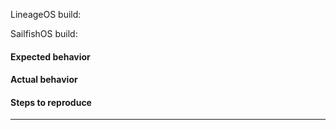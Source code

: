 <!-- PLEASE FOLLOW THE TEMPLATE -->

<!--
    Before you create this issue,
    Have you checked if your problem 
    have been reported here? 
    https://together.jolla.com/questions/ 
    
    Or already been answered here?
    https://github.com/bitrvmpd/sailfish-santoni/issues?q=is%3Aissue+is%3Aclosed
     
    If there's isn't anything there that solves your issue, 
    continue filling this form.
-->


<!-- Name of the LOS zip -->
LineageOS build:
  > 

<!-- Name of the SailfishOS zip-->
SailfishOS build:
  > 


#### Expected behavior



#### Actual behavior



#### Steps to reproduce




---
<!-- Attachments logs, images, etc-->

<!--
    Getting the logs:
    =================
    Go to settings -> Developers Options
    And create a password, hit save.
    
    Then, got to Settings -> USB -> Default USB Mode
    And select "Always Ask".

    Connect your phone in developer mode.

    How to access?
    ==============
    Telnet:
    telnet [Your USB IP] 2323 
    
    SSH:
    ssh nemo@[Your phone's Wifi IP]
    Enter the password you've created before.
    
    Terminal App:
    Open the app in your device.

    
    After you got a shell, run these commands:
    ==========================================
    1. devel-su
    Enter the password you've created before.
    And run the steps to reproduce this issue.

    2. /usr/libexec/droid-hybris/system/bin/logcat > /home/nemo/logcat.log
    Hit ctrl+c to exit.
    3. dmesg > /home/nemo/dmesg.log
    4. journalctl > /home/nemo/journalctl.log

    Then connect your phone in MTP Mode copy those logs and upload them here.
-->

<!-- 
    If for some reason MTP is not working for you
    move them to /data/media/0 
    In a terminal run:
    1. devel-su
    Enter the password you've created before.
    2. mv /home/nemo/logcat.log /data/media/0
    3. mv /home/nemo/dmesg.log /data/media/0
    4. mv /home/nemo/journalctl.log /data/media/0
     
    Then you can access in your recovery or in Android.
-->
